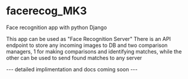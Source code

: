 # facerecog_MK3
Face recognition app with python Django

This app can be used as "Face Recognition Server"
There is an API endpoint to store any incoming images to DB and two comparison managers, 1 for making comparisons and identifying matches, while the other can be used to send found matches to any server

--- detailed implimentation and docs coming soon ---
